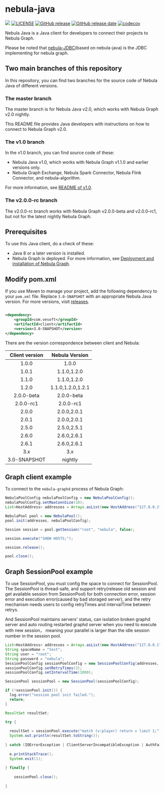 # nebula-java

![](https://img.shields.io/badge/language-java-orange.svg)
[![LICENSE](https://img.shields.io/github/license/vesoft-inc/nebula-java.svg)](https://github.com/vesoft-inc/nebula-java/blob/master/LICENSE)
[![GitHub release](https://img.shields.io/github/tag/vesoft-inc/nebula-java.svg?label=release)](https://github.com/vesoft-inc/nebula-java/releases)
[![GitHub release date](https://img.shields.io/github/release-date/vesoft-inc/nebula-java.svg)](https://github.com/vesoft-inc/nebula-java/releases)
[![codecov](https://codecov.io/gh/vesoft-inc/nebula-java/branch/master/graph/badge.svg?token=WQVAG6VMMQ)](https://codecov.io/gh/vesoft-inc/nebula-java)

Nebula Java is a Java client for developers to connect their projects to Nebula Graph.

Please be noted that [nebula-JDBC](https://github.com/vesoft-inc/nebula-jdbc)(based on nebula-java)
is the JDBC implementing for nebula graph.



## Two main branches of this repository

In this repository, you can find two branches for the source code of Nebula Java of different
versions.

### The master branch

The master branch is for Nebula Java v2.0, which works with Nebula Graph v2.0 nightly.

This README file provides Java developers with instructions on how to connect to Nebula Graph v2.0.

### The v1.0 branch

In the v1.0 branch, you can find source code of these:

- Nebula Java v1.0, which works with Nebula Graph v1.1.0 and earlier versions only.
- Nebula Graph Exchange, Nebula Spark Connector, Nebula Flink Connector, and nebula-algorithm.

For more information,
see [README of v1.0](https://github.com/vesoft-inc/nebula-java/blob/v1.0/README.md).

### The v2.0.0-rc branch

The v2.0.0-rc branch works with Nebula Graph v2.0.0-beta and v2.0.0-rc1, but not for the latest
nightly Nebula Graph.

## Prerequisites

To use this Java client, do a check of these:

- Java 8 or a later version is installed.
- Nebula Graph is deployed. For more information,
  see [Deployment and installation of Nebula Graph](https://docs.nebula-graph.io/master/4.deployment-and-installation/1.resource-preparations/ "Click to go to Nebula Graph website").

## Modify pom.xml

If you use Maven to manage your project, add the following dependency to your `pom.xml` file.
Replace `3.0-SNAPSHOT` with an appropriate Nebula Java version.
For more versions, visit [releases](https://github.com/vesoft-inc/nebula-java/releases).

```xml

<dependency>
    <groupId>com.vesoft</groupId>
    <artifactId>client</artifactId>
    <version>3.0-SNAPSHOT</version>
</dependency>
```

There are the version correspondence between client and Nebula:

| Client version |  Nebula Version   |
|:--------------:|:-----------------:|
|     1.0.0      |       1.0.0       |
|     1.0.1      |    1.1.0,1.2.0    |
|     1.1.0      |    1.1.0,1.2.0    |
|     1.2.0      | 1.1.0,1.2.0,1.2.1 |
|   2.0.0-beta   |    2.0.0-beta     |
|   2.0.0-rc1    |     2.0.0-rc1     |
|     2.0.0      |    2.0.0,2.0.1    |
|     2.0.1      |    2.0.0,2.0.1    |
|     2.5.0      |    2.5.0,2.5.1    |
|     2.6.0      |    2.6.0,2.6.1    |
|     2.6.1      |    2.6.0,2.6.1    |
|      3.x       |        3.x        |
|  3.0-SNAPSHOT  |      nightly      |

## Graph client example

To connect to the `nebula-graphd` process of Nebula Graph:

```java
NebulaPoolConfig nebulaPoolConfig = new NebulaPoolConfig();
nebulaPoolConfig.setMaxConnSize(10);
List<HostAddress> addresses = Arrays.asList(new HostAddress("127.0.0.1", 9669), new HostAddress("127.0.0.1", 9670));

NebulaPool pool = new NebulaPool();
pool.init(addresses, nebulaPoolConfig);

Session session = pool.getSession("root", "nebula", false);

session.execute("SHOW HOSTS;");

session.release();

pool.close();
```

## Graph SessionPool example

To use SessionPool, you must config the space to connect for SessionPool.
The SessionPool is thread-safe, and support retry(release old session and get available session from
SessionPool) for both connection error, session error and
execution error(caused by bad storaged server), and the retry mechanism needs users to config
retryTimes and intervalTime between retrys.

And SessionPool maintains servers' status, can isolation broken graphd server and auto routing
restarted graphd server when you need to execute with new session， meaning your parallel is larger
than the idle session number in the session pool.

```java
List<HostAddress> addresses = Arrays.asList(new HostAddress("127.0.0.1", 9669));
String spaceName = "test";
String user = "root";
String password = "nebula";
SessionPoolConfig sessionPoolConfig = new SessionPoolConfig(addresses, spaceName, user, password);
sessionPoolConfig.setRetryTimes(3);
sessionPoolConfig.setIntervalTime(1000);

SessionPool sessionPool = new SessionPool(sessionPoolConfig);

if (!sessionPool.init()) {
  log.error("session pool init failed.");
  return;
}

ResultSet resultSet;

try {
    
  resultSet = sessionPool.execute("match (v:player) return v limit 1;");
  System.out.println(resultSet.toString());
  
} catch (IOErrorException | ClientServerIncompatibleException | AuthFailedException | BindSpaceFailedException e) {
    
  e.printStackTrace();
  System.exit(1);
  
} finally {
    
    sessionPool.close();
    
}
```
